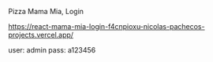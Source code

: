 Pizza Mama Mia, Login

https://react-mama-mia-login-f4cnpioxu-nicolas-pachecos-projects.vercel.app/

user: admin
pass: a123456
